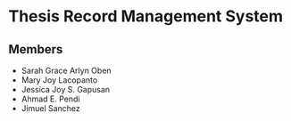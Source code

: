 # Thesis Record Management System
## Members
- Sarah Grace Arlyn Oben
- Mary Joy Lacopanto
- Jessica Joy S. Gapusan
- Ahmad E. Pendi
- Jimuel Sanchez